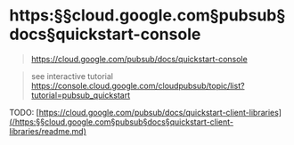 # https:§§cloud.google.com§pubsub§docs§quickstart-console
> https://cloud.google.com/pubsub/docs/quickstart-console

> see interactive tutorial https://console.cloud.google.com/cloudpubsub/topic/list?tutorial=pubsub_quickstart

TODO:
[https://cloud.google.com/pubsub/docs/quickstart-client-libraries](/https:§§cloud.google.com§pubsub§docs§quickstart-client-libraries/readme.md)
